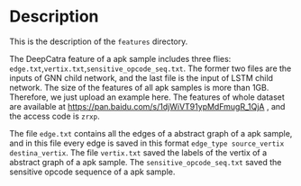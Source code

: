 # Description

This is the description of the `features` directory.

The DeepCatra feature of a apk sample includes three flies: `edge.txt`,`vertix.txt`,`sensitive_opcode_seq.txt`. The former two files are the inputs of GNN child network, and the last file is the input of LSTM child network. The size of the features of all apk samples is more than 1GB. Therefore, we just upload an example here. The features of whole dataset are available at https://pan.baidu.com/s/1djWiVT91ypMdFmugR_1QjA , and the access code is `zrxp`.

The file `edge.txt` contains all the edges of a abstract graph of a apk sample, and in this file every edge is saved in this format `edge_type source_vertix destina_vertix`. The file `vertix.txt` saved the labels of the vertix of a abstract graph of a apk sample. The `sensitive_opcode_seq.txt` saved the sensitive opcode sequence of a apk sample.
